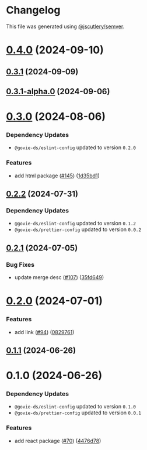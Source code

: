 # Changelog

This file was generated using [@jscutlery/semver](https://github.com/jscutlery/semver).

# [0.4.0](https://github.com/ogcio/govie-ds/compare/@govie-ds/deepmerge-0.3.1...@govie-ds/deepmerge-0.4.0) (2024-09-10)



## [0.3.1](https://github.com/ogcio/govie-ds/compare/@govie-ds/deepmerge-0.3.1-alpha.0...@govie-ds/deepmerge-0.3.1) (2024-09-09)



## [0.3.1-alpha.0](https://github.com/ogcio/govie-ds/compare/@govie-ds/deepmerge-0.3.0...@govie-ds/deepmerge-0.3.1-alpha.0) (2024-09-06)



# [0.3.0](https://github.com/ogcio/govie-ds/compare/@govie-ds/deepmerge-0.2.2...@govie-ds/deepmerge-0.3.0) (2024-08-06)

### Dependency Updates

* `@govie-ds/eslint-config` updated to version `0.2.0`

### Features

* add html package ([#145](https://github.com/ogcio/govie-ds/issues/145)) ([1d35bd1](https://github.com/ogcio/govie-ds/commit/1d35bd17900468863403333f77c855e5d92f3458))



## [0.2.2](https://github.com/ogcio/govie-ds/compare/@govie-ds/deepmerge-0.2.1...@govie-ds/deepmerge-0.2.2) (2024-07-31)

### Dependency Updates

* `@govie-ds/eslint-config` updated to version `0.1.2`
* `@govie-ds/prettier-config` updated to version `0.0.2`


## [0.2.1](https://github.com/ogcio/govie-ds/compare/@govie-ds/deepmerge-0.2.0...@govie-ds/deepmerge-0.2.1) (2024-07-05)


### Bug Fixes

* update merge desc ([#107](https://github.com/ogcio/govie-ds/issues/107)) ([35fd649](https://github.com/ogcio/govie-ds/commit/35fd649facc6923f7854122a7c98f4e549eb2218))



# [0.2.0](https://github.com/ogcio/govie-ds/compare/@govie-ds/deepmerge-0.1.1...@govie-ds/deepmerge-0.2.0) (2024-07-01)


### Features

* add link ([#94](https://github.com/ogcio/govie-ds/issues/94)) ([0829761](https://github.com/ogcio/govie-ds/commit/082976131495f029bbdf7d3ef3dbb3e80d460c4a))



## [0.1.1](https://github.com/ogcio/govie-ds/compare/@govie-ds/deepmerge-0.1.0...@govie-ds/deepmerge-0.1.1) (2024-06-26)



# 0.1.0 (2024-06-26)

### Dependency Updates

* `@govie-ds/eslint-config` updated to version `0.1.0`
* `@govie-ds/prettier-config` updated to version `0.0.1`

### Features

* add react package ([#70](https://github.com/ogcio/govie-ds/issues/70)) ([4476d78](https://github.com/ogcio/govie-ds/commit/4476d784b0f2a35fd63293d952ea50c0832ca511))

